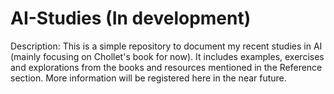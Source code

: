 # AI-Studies (In development)

Description: This is a simple repository to document my recent studies in AI (mainly focusing on Chollet's book for now). It includes examples, exercises and explorations from the books and resources mentioned in the Reference section. More information will be registered here in the near future.
